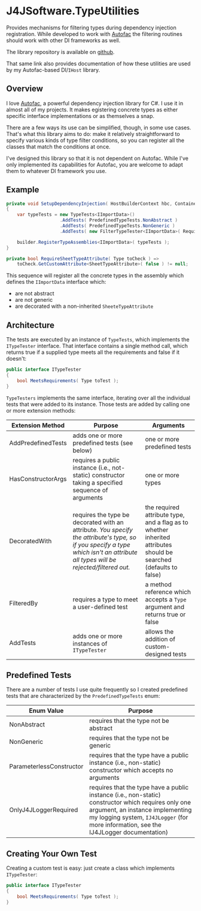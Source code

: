 # J4JSoftware.TypeUtilities

Provides mechanisms for filtering types during dependency injection registration. While developed to work with [Autofac](https://www.autofac.org) the filtering routines should work with other DI frameworks as well.

The library repository is available on [github](https://github.com/markolbert/ProgrammingUtilities).

That same link also provides documentation of how these utilities are used by my Autofac-based DI/`IHost` library.

## Overview

I love [Autofac](https://www.autofac.org), a powerful dependency injection library for C#. I use it in almost all of my projects. It makes egistering concrete types as either specific interface implementations or as themselves a snap.

There are a few ways its use can be simplified, though, in some use cases. That's what this library aims to do: make it relatively straightforward to specify various kinds of type filter conditions, so you can register all the classes that match the conditions at once.

I've designed this library so that it is not dependent on Autofac. While I've only implemented its capabilities for Autofac, you are welcome to adapt them to whatever DI framework you use.

## Example

```csharp
private void SetupDependencyInjection( HostBuilderContext hbc, ContainerBuilder builder )
{
    var typeTests = new TypeTests<IImportData>()
                    .AddTests( PredefinedTypeTests.NonAbstract )
                    .AddTests( PredefinedTypeTests.NonGeneric )
                    .AddTests( new FilterTypeTester<IImportData>( RequireSheetTypeAttribute ) );

    builder.RegisterTypeAssemblies<IImportData>( typeTests );
}

private bool RequireSheetTypeAttribute( Type toCheck ) =>
    toCheck.GetCustomAttribute<SheetTypeAttribute>( false ) != null;
```

This sequence will register all the concrete types in the assembly which defines the `IImportData` interface which:

- are not abstract
- are not generic
- are decorated with a non-inherited `SheeteTypeAttribute`

## Architecture

The tests are executed by an instance of `TypeTests`, which implements the `ITypeTester` interface. That interface contains a single method call, which returns true if a supplied type meets all the requirements and false if it doesn't:

```csharp
public interface ITypeTester
{
    bool MeetsRequirements( Type toTest );
}
```

`TypeTesters` implements the same interface, iterating over all the individual tests that were added to its instance. Those tests are added by calling one or more extension methods:

|Extension Method|Purpose|Arguments|
|----------------|-------|---------|
|AddPredefinedTests|adds one or more predefined tests (see below)|one or more predefined tests|
|HasConstructorArgs|requires a public instance (i.e., not-static) constructor taking a specified sequence of arguments|one or more types|
|DecoratedWith|requires the type be decorated with an attribute. *You specify the attribute's type, so if you specify a type which isn't an attribute all types will be rejected/filtered out.*|the required attribute type, and a flag as to whether inherited attributes should be searched (defaults to false)|
|FilteredBy|requires a type to meet a user-defined test|a method reference which accepts a `Type` argument and returns true or false|
|AddTests|adds one or more instances of `ITypeTester`|allows the addition of custom-designed tests|

## Predefined Tests

There are a number of tests I use quite frequently so I created predefined tests that are characterized by the `PredefinedTypeTests` enum:

|Enum Value|Purpose|
|----------|-------|
|NonAbstract|requires that the type not be abstract|
|NonGeneric|requires that the type not be generic|
|ParameterlessConstructor|requires that the type have a public instance (i.e., non-static) constructor which accepts no arguments|
|OnlyJ4JLoggerRequired|requires that the type have a public instance (i.e., non-static) constructor which requires only one argument, an instance implementing my logging system, `IJ4JLogger` (for more information, see the IJ4JLogger documentation)|

## Creating Your Own Test

Creating a custom test is easy: just create a class which implements `ITypeTester`:

```csharp
public interface ITypeTester
{
    bool MeetsRequirements( Type toTest );
}
```
